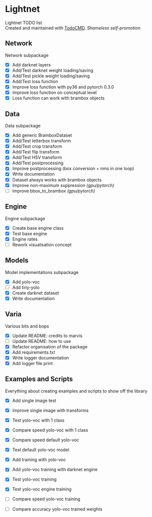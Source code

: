 # Lightnet
Lightnet TODO list  
Created and maintained with [TodoCMD](https://github.com/0phoff/TodoCMD). _Shameless self-promotion_

## Network
Network subpackage
  - [X] Add darknet layers
  - [X] Add/Test darknet weight loading/saving
  - [X] Add/Test pickle weight loading/saving
  - [X] Add/Test loss function
  - [X] Improve loss function with py36 and pytorch 0.3.0
  - [X] Improve loss function on conceptual level
  - [X] Loss function can work with brambox objects

## Data
Data subpackage
  - [X] Add generic BramboxDataset
  - [X] Add/Test letterbox transform
  - [X] Add/Test crop transform
  - [X] Add/Test flip transform
  - [X] Add/Test HSV transform
  - [X] Add/Test postprocessing
  - [X] Improve postprocessing (box conversion + nms in one loop)
  - [X] Write documentation
  - [X] Dataset always works with brambox objects
  - [X] Improve non-maximum suppression _(gpu/pytorch)_
  - [ ] Improve bbox_to_brambox _(gpu/pytorch)_

## Engine
Engine subpackage
  - [X] Create base engine class
  - [X] Test base engine
  - [X] Engine rates
  - [ ] Rework visualisation concept

## Models
Model implementations subpackage
  - [X] Add yolo-voc
  - [ ] Add tiny-yolo
  - [X] Create darknet dataset
  - [X] Write documentation

## Varia
Various bits and bops
  - [X] Update README: credits to marvis
  - [ ] Update README: how to use
  - [X] Refactor organisation of the package
  - [X] Add requirements.txt
  - [X] Write logger documentation
  - [X] Add logger file print

## Examples and Scripts
Everything about creating examples and scripts to show off the library
  - [X] Add single image test
  - [X] Improve single image with transforms
  - [X] Test yolo-voc with 1 class
  - [X] Compare speed yolo-voc with 1 class
  - [X] Compare speed default yolo-voc
  - [X] Test default yolo-voc model
  - [X] Add training with yolo-voc 
  - [X] Add yolo-voc training with darknet engine
  - [X] Test yolo-voc training
  - [X] Test yolo-voc engine training
  - [ ] Compare speed yolo-voc training
  - [ ] Compare accuracy yolo-voc trained weights

